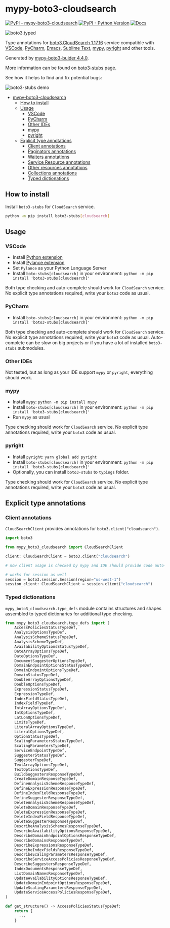 # mypy-boto3-cloudsearch

[![PyPI - mypy-boto3-cloudsearch](https://img.shields.io/pypi/v/mypy-boto3-cloudsearch.svg?color=blue)](https://pypi.org/project/mypy-boto3-cloudsearch)
[![PyPI - Python Version](https://img.shields.io/pypi/pyversions/mypy-boto3-cloudsearch.svg?color=blue)](https://pypi.org/project/mypy-boto3-cloudsearch)
[![Docs](https://img.shields.io/readthedocs/mypy-boto3-builder.svg?color=blue)](https://mypy-boto3-builder.readthedocs.io/)

![boto3.typed](https://github.com/vemel/mypy_boto3_builder/raw/master/logo.png)

Type annotations for
[boto3.CloudSearch 1.17.16](https://boto3.amazonaws.com/v1/documentation/api/1.17.16/reference/services/cloudsearch.html#CloudSearch) service
compatible with
[VSCode](https://code.visualstudio.com/),
[PyCharm](https://www.jetbrains.com/pycharm/),
[Emacs](https://www.gnu.org/software/emacs/),
[Sublime Text](https://www.sublimetext.com/),
[mypy](https://github.com/python/mypy),
[pyright](https://github.com/microsoft/pyright)
and other tools.

Generated by [mypy-boto3-buider 4.4.0](https://github.com/vemel/mypy_boto3_builder).

More information can be found on [boto3-stubs](https://pypi.org/project/boto3-stubs/) page.

See how it helps to find and fix potential bugs:

![boto3-stubs demo](https://github.com/vemel/mypy_boto3_builder/raw/master/demo.gif)

- [mypy-boto3-cloudsearch](#mypy-boto3-cloudsearch)
  - [How to install](#how-to-install)
  - [Usage](#usage)
    - [VSCode](#vscode)
    - [PyCharm](#pycharm)
    - [Other IDEs](#other-ides)
    - [mypy](#mypy)
    - [pyright](#pyright)
  - [Explicit type annotations](#explicit-type-annotations)
    - [Client annotations](#client-annotations)
    - [Paginators annotations](#paginators-annotations)
    - [Waiters annotations](#waiters-annotations)
    - [Service Resource annotations](#service-resource-annotations)
    - [Other resources annotations](#other-resources-annotations)
    - [Collections annotations](#collections-annotations)
    - [Typed dictionations](#typed-dictionations)

## How to install

Install `boto3-stubs` for `CloudSearch` service.

```bash
python -m pip install boto3-stubs[cloudsearch]
```

## Usage

### VSCode

- Install [Python extension](https://marketplace.visualstudio.com/items?itemName=ms-python.python)
- Install [Pylance extension](https://marketplace.visualstudio.com/items?itemName=ms-python.vscode-pylance)
- Set `Pylance` as your Python Language Server
- Install `boto-stubs[cloudsearch]` in your environment: `python -m pip install 'boto3-stubs[cloudsearch]'`

Both type checking and auto-complete should work for `CloudSearch` service.
No explicit type annotations required, write your `boto3` code as usual.

### PyCharm

- Install `boto-stubs[cloudsearch]` in your environment: `python -m pip install 'boto3-stubs[cloudsearch]'`

Both type checking and auto-complete should work for `CloudSearch` service.
No explicit type annotations required, write your `boto3` code as usual.
Auto-complete can be slow on big projects or if you have a lot of installed `boto3-stubs` submodules.

### Other IDEs

Not tested, but as long as your IDE support `mypy` or `pyright`, everything should work.

### mypy

- Install `mypy`: `python -m pip install mypy`
- Install `boto-stubs[cloudsearch]` in your environment: `python -m pip install 'boto3-stubs[cloudsearch]'`
- Run `mypy` as usual

Type checking should work for `CloudSearch` service.
No explicit type annotations required, write your `boto3` code as usual.

### pyright

- Install `pyright`: `yarn global add pyright`
- Install `boto-stubs[cloudsearch]` in your environment: `python -m pip install 'boto3-stubs[cloudsearch]'`
- Optionally, you can install `boto3-stubs` to `typings` folder.

Type checking should work for `CloudSearch` service.
No explicit type annotations required, write your `boto3` code as usual.

## Explicit type annotations

### Client annotations

`CloudSearchClient` provides annotations for `boto3.client("cloudsearch")`.

```python
import boto3

from mypy_boto3_cloudsearch import CloudSearchClient

client: CloudSearchClient = boto3.client("cloudsearch")

# now client usage is checked by mypy and IDE should provide code auto-complete

# works for session as well
session = boto3.session.Session(region="us-west-1")
session_client: CloudSearchClient = session.client("cloudsearch")
```








### Typed dictionations

`mypy_boto3_cloudsearch.type_defs` module contains structures and shapes assembled
to typed dictionaries for additional type checking.

```python
from mypy_boto3_cloudsearch.type_defs import (
    AccessPoliciesStatusTypeDef,
    AnalysisOptionsTypeDef,
    AnalysisSchemeStatusTypeDef,
    AnalysisSchemeTypeDef,
    AvailabilityOptionsStatusTypeDef,
    DateArrayOptionsTypeDef,
    DateOptionsTypeDef,
    DocumentSuggesterOptionsTypeDef,
    DomainEndpointOptionsStatusTypeDef,
    DomainEndpointOptionsTypeDef,
    DomainStatusTypeDef,
    DoubleArrayOptionsTypeDef,
    DoubleOptionsTypeDef,
    ExpressionStatusTypeDef,
    ExpressionTypeDef,
    IndexFieldStatusTypeDef,
    IndexFieldTypeDef,
    IntArrayOptionsTypeDef,
    IntOptionsTypeDef,
    LatLonOptionsTypeDef,
    LimitsTypeDef,
    LiteralArrayOptionsTypeDef,
    LiteralOptionsTypeDef,
    OptionStatusTypeDef,
    ScalingParametersStatusTypeDef,
    ScalingParametersTypeDef,
    ServiceEndpointTypeDef,
    SuggesterStatusTypeDef,
    SuggesterTypeDef,
    TextArrayOptionsTypeDef,
    TextOptionsTypeDef,
    BuildSuggestersResponseTypeDef,
    CreateDomainResponseTypeDef,
    DefineAnalysisSchemeResponseTypeDef,
    DefineExpressionResponseTypeDef,
    DefineIndexFieldResponseTypeDef,
    DefineSuggesterResponseTypeDef,
    DeleteAnalysisSchemeResponseTypeDef,
    DeleteDomainResponseTypeDef,
    DeleteExpressionResponseTypeDef,
    DeleteIndexFieldResponseTypeDef,
    DeleteSuggesterResponseTypeDef,
    DescribeAnalysisSchemesResponseTypeDef,
    DescribeAvailabilityOptionsResponseTypeDef,
    DescribeDomainEndpointOptionsResponseTypeDef,
    DescribeDomainsResponseTypeDef,
    DescribeExpressionsResponseTypeDef,
    DescribeIndexFieldsResponseTypeDef,
    DescribeScalingParametersResponseTypeDef,
    DescribeServiceAccessPoliciesResponseTypeDef,
    DescribeSuggestersResponseTypeDef,
    IndexDocumentsResponseTypeDef,
    ListDomainNamesResponseTypeDef,
    UpdateAvailabilityOptionsResponseTypeDef,
    UpdateDomainEndpointOptionsResponseTypeDef,
    UpdateScalingParametersResponseTypeDef,
    UpdateServiceAccessPoliciesResponseTypeDef,
)

def get_structure() -> AccessPoliciesStatusTypeDef:
    return {
      ...
    }
```
